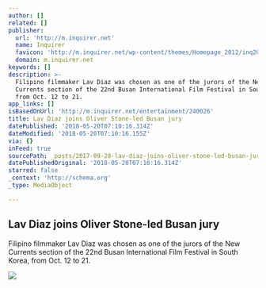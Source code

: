 ```yaml
---
author: []
related: []
publisher:
  url: 'http://m.inquirer.net'
  name: Inquirer
  favicon: 'http://m.inquirer.net/wp-content/themes/Homepage_2012/inq2013/favicon.ico'
  domain: m.inquirer.net
keywords: []
description: >-
  Filipino filmmaker Lav Diaz was chosen as one of the jurors of the New
  Currents section of the 22nd Busan International Film Festival in South Korea,
  from Oct. 12 to 21.
app_links: []
isBasedOnUrl: 'http://m.inquirer.net/entertainment/240026'
title: Lav Diaz joins Oliver Stone-led Busan jury
datePublished: '2018-05-20T07:10:16.314Z'
dateModified: '2018-05-20T07:10:16.155Z'
via: {}
inFeed: true
sourcePath: _posts/2017-09-28-lav-diaz-joins-oliver-stone-led-busan-jury.md
datePublishedOriginal: '2018-05-20T07:10:16.314Z'
starred: false
_context: 'http://schema.org'
_type: MediaObject

---
```

<article style=""><h1>Lav Diaz joins Oliver Stone-led Busan jury</h1><p>Filipino filmmaker Lav Diaz was chosen as one of the jurors of the New Currents section of the 22nd Busan International Film Festival in South Korea, from Oct. 12 to 21.</p><img src="http://entertainment.inquirer.net/wp-content/blogs.dir/6/files/2017/08/t0612lav-diaz-600x778.jpg" /></article>